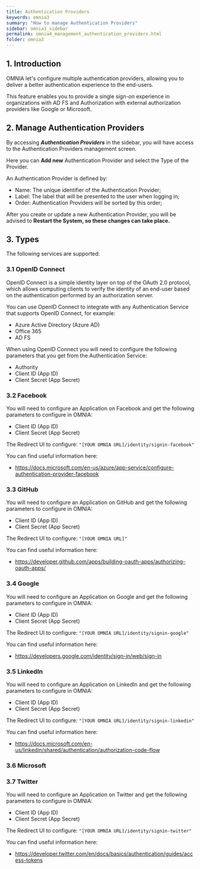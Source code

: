 ```yaml
---
title: Authentication Providers
keywords: omnia3
summary: "How to manage Authentication Providers"
sidebar: omnia3_sidebar
permalink: omnia4_management_authentication_providers.html
folder: omnia3
---
```



## 1. Introduction

OMNIA let's configure multiple authentication providers, allowing you to deliver a better authentication experience to the end-users.

This feature enables you to provide a single sign-on experience in organizations with AD FS and Authorization with external authorization providers like Google or Microsoft.


## 2. Manage Authentication Providers

By accessing **_Authentication Providers_** in the sidebar, you will have access to the Authentication Providers management screen.

Here you can **Add new** Authentication Provider and select the Type of the Provider.

An Authentication Provider is defined by:
* Name: The unique identifier of the Authentication Provider;
* Label: The label that will be presented to the user when logging in;
* Order: Authentication Providers will be sorted by this order;

After you create or update a new Authentication Provider, you will be advised to **Restart the System, so these changes can take place.**


## 3. Types

The following services are supported:

### 3.1 OpenID Connect

OpenID Connect is a simple identity layer on top of the OAuth 2.0 protocol, which allows computing clients to verify the identity of an end-user based on the authentication performed by an authorization server.

You can use OpenID Connect to integrate with any Authentication Service that supports OpenID Connect, for example:

 - Azure Active Directory (Azure AD)
 - Office 365
 - AD FS

When using OpenID Connect you will need to configure the following parameters that you get from the Authentication Service:
 - Authority
 - Client ID (App ID)
 - Client Secret (App Secret)


### 3.2 Facebook

You will need to configure an Application on Facebook and get the following parameters to configure in OMNIA:
 - Client ID (App ID)
 - Client Secret (App Secret)

The Redirect UI to configure: `"[YOUR OMNIA URL]/identity/signin-facebook"`

You can find useful information here:

 - https://docs.microsoft.com/en-us/azure/app-service/configure-authentication-provider-facebook

### 3.3 GitHub

You will need to configure an Application on GitHub and get the following parameters to configure in OMNIA:
 - Client ID (App ID)
 - Client Secret (App Secret)

The Redirect UI to configure: `"[YOUR OMNIA URL]"`

You can find useful information here:

 - https://developer.github.com/apps/building-oauth-apps/authorizing-oauth-apps/

### 3.4 Google

You will need to configure an Application on Google and get the following parameters to configure in OMNIA:
 - Client ID (App ID)
 - Client Secret (App Secret)

The Redirect UI to configure: `"[YOUR OMNIA URL]/identity/signin-google"`

You can find useful information here:

 - https://developers.google.com/identity/sign-in/web/sign-in

### 3.5 LinkedIn

You will need to configure an Application on LinkedIn and get the following parameters to configure in OMNIA:
 - Client ID (App ID)
 - Client Secret (App Secret)

The Redirect UI to configure: `"[YOUR OMNIA URL]/identity/signin-linkedin"`

You can find useful information here:

 - https://docs.microsoft.com/en-us/linkedin/shared/authentication/authorization-code-flow

### 3.6 Microsoft

### 3.7 Twitter

You will need to configure an Application on Twitter and get the following parameters to configure in OMNIA:
 - Client ID (App ID)
 - Client Secret (App Secret)

The Redirect UI to configure: `"[YOUR OMNIA URL]/identity/signin-twitter"`

You can find useful information here:

 - https://developer.twitter.com/en/docs/basics/authentication/guides/access-tokens